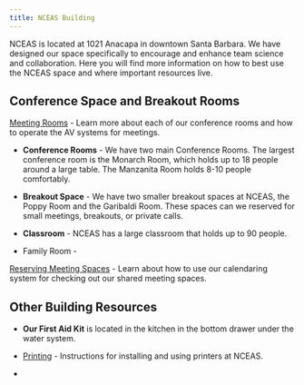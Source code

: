 ```yaml
---
title: NCEAS Building
---
```


NCEAS is located at 1021 Anacapa in downtown Santa Barbara. We have designed our space specifically to encourage and enhance team science and collaboration. Here you will find more information on how to best use the NCEAS space and where important resources live.

## Conference Space and Breakout Rooms

[Meeting Rooms](https://pages.github.nceas.ucsb.edu/NCEAS/Computing/conference_rooms.html) - Learn more about each of our conference rooms and how to operate the AV systems for meetings.

-   **Conference Rooms** - We have two main Conference Rooms. The largest conference room is the Monarch Room, which holds up to 18 people around a large table. The Manzanita Room holds 8-10 people comfortably.

-   **Breakout Space** - We have two smaller breakout spaces at NCEAS, the Poppy Room and the Garibaldi Room. These spaces can we reserved for small meetings, breakouts, or private calls.

-   **Classroom** - NCEAS has a large classroom that holds up to 90 people.

-   Family Room -

[Reserving Meeting Spaces](https://pages.github.nceas.ucsb.edu/NCEAS/Computing/conference_rooms.html) - Learn about how to use our calendaring system for checking out our shared meeting spaces.

## Other Building Resources

-   **Our First Aid Kit** is located in the kitchen in the bottom drawer under the water system.

-   [Printing](https://pages.github.nceas.ucsb.edu/NCEAS/Computing/installing_printer_drivers.html) - Instructions for installing and using printers at NCEAS.

-   
